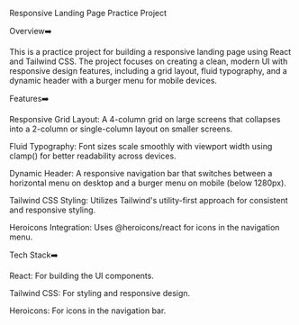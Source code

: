 Responsive Landing Page Practice Project

Overview➡️

This is a practice project for building a responsive landing page using React and Tailwind CSS. The project focuses on creating a clean, modern UI with responsive design features, including a grid layout, fluid typography, and a dynamic header with a burger menu for mobile devices.

Features➡️

Responsive Grid Layout: A 4-column grid on large screens that collapses into a 2-column or single-column layout on smaller screens.

Fluid Typography: Font sizes scale smoothly with viewport width using clamp() for better readability across devices.

Dynamic Header: A responsive navigation bar that switches between a horizontal menu on desktop and a burger menu on mobile (below 1280px).

Tailwind CSS Styling: Utilizes Tailwind's utility-first approach for consistent and responsive styling.

Heroicons Integration: Uses @heroicons/react for icons in the navigation menu.

Tech Stack➡️

React: For building the UI components.

Tailwind CSS: For styling and responsive design.

Heroicons: For icons in the navigation bar.
